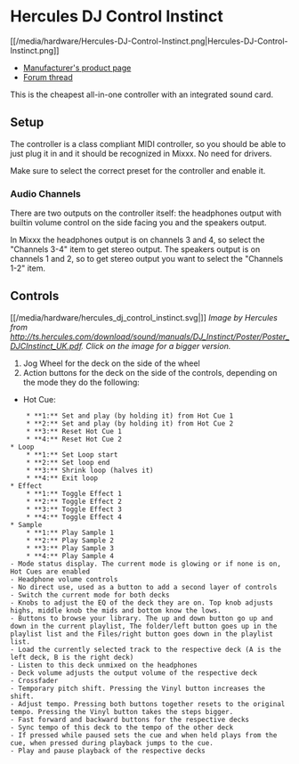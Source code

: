 # Hercules DJ Control Instinct

[[/media/hardware/Hercules-DJ-Control-Instinct.png|Hercules-DJ-Control-Instinct.png]]

  - [Manufacturer's product
    page](http://www.hercules.com/us/DJ-Music/bdd/p/187/djcontrol-instinct/)
  - [Forum thread](http://mixxx.org/forums/viewtopic.php?f=7&t=3907)

This is the cheapest all-in-one controller with an integrated sound
card.

## Setup

The controller is a class compliant MIDI controller, so you should be
able to just plug it in and it should be recognized in Mixxx. No need
for drivers.

Make sure to select the correct preset for the controller and enable it.

### Audio Channels

There are two outputs on the controller itself: the headphones output
with builtin volume control on the side facing you and the speakers
output.

In Mixxx the headphones output is on channels 3 and 4, so select the
"Channels 3-4" item to get stereo output. The speakers output is on
channels 1 and 2, so to get stereo output you want to select the
"Channels 1-2" item.

## Controls

[[/media/hardware/hercules_dj_control_instinct.svg|]] *Image by Hercules from
<http://ts.hercules.com/download/sound/manuals/DJ_Instinct/Poster/Poster_DJCInstinct_UK.pdf>.
Click on the image for a bigger version.*

1.  Jog Wheel for the deck on the side of the wheel
2.  Action buttons for the deck on the side of the controls, depending
    on the mode they do the following:

<!-- end list -->

  - Hot Cue:

<!-- end list -->

``` 
    * **1:** Set and play (by holding it) from Hot Cue 1
    * **2:** Set and play (by holding it) from Hot Cue 2
    * **3:** Reset Hot Cue 1
    * **4:** Reset Hot Cue 2
* Loop
    * **1:** Set Loop start
    * **2:** Set loop end
    * **3:** Shrink loop (halves it)
    * **4:** Exit loop
* Effect
    * **1:** Toggle Effect 1
    * **2:** Toggle Effect 2
    * **3:** Toggle Effect 3
    * **4:** Toggle Effect 4
* Sample
    * **1:** Play Sample 1
    * **2:** Play Sample 2
    * **3:** Play Sample 3
    * **4:** Play Sample 4 
- Mode status display. The current mode is glowing or if none is on, Hot Cues are enabled
- Headphone volume controls
- No direct use, used as a button to add a second layer of controls
- Switch the current mode for both decks
- Knobs to adjust the EQ of the deck they are on. Top knob adjusts highs, middle knob the mids and bottom know the lows.
- Buttons to browse your library. The up and down button go up and down in the current playlist, The folder/left button goes up in the playlist list and the Files/right button goes down in the playlist list.
- Load the currently selected track to the respective deck (A is the left deck, B is the right deck)
- Listen to this deck unmixed on the headphones
- Deck volume adjusts the output volume of the respective deck
- Crossfader
- Temporary pitch shift. Pressing the Vinyl button increases the shift.
- Adjust tempo. Pressing both buttons together resets to the original tempo. Pressing the Vinyl button takes the steps bigger.
- Fast forward and backward buttons for the respective decks
- Sync tempo of this deck to the tempo of the other deck
- If pressed while paused sets the cue and when held plays from the cue, when pressed during playback jumps to the cue.
- Play and pause playback of the respective decks
```
